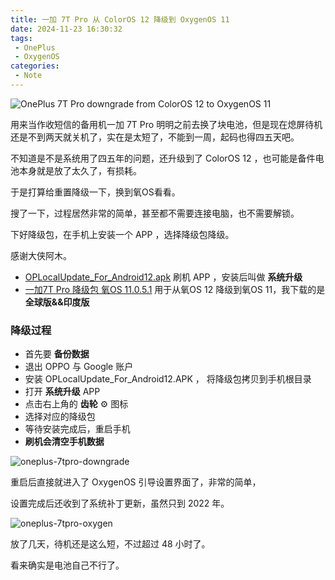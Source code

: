 ```yaml
---
title: 一加 7T Pro 从 ColorOS 12 降级到 OxygenOS 11
date: 2024-11-23 16:30:32
tags:
 - OnePlus
 - OxygenOS
categories:
 - Note
---
```


![OnePlus 7T Pro downgrade from ColorOS 12 to OxygenOS 11](https://m.nep.me/blog/post/oneplus-7tpro-hero.png)

用来当作收短信的备用机一加 7T Pro 明明之前去换了块电池，但是现在熄屏待机还是不到两天就关机了，实在是太短了，不能到一周，起码也得四五天吧。  

不知道是不是系统用了四五年的问题，还升级到了 ColorOS 12 ，也可能是备件电池本身就是放了太久了，有损耗。  

于是打算给重置降级一下，换到氧OS看看。  

搜了一下，过程居然非常的简单，甚至都不需要连接电脑，也不需要解锁。

下好降级包，在手机上安装一个 APP ，选择降级包降级。  

感谢大侠阿木。  

- [OPLocalUpdate_For_Android12.apk](https://yun.daxiaamu.com/files/%E5%B8%B8%E7%94%A8APP/%E6%9C%AC%E5%9C%B0%E5%8D%87%E7%BA%A7/OPLocalUpdate_For_Android12.apk?preview)
    刷机 APP ，安装后叫做 **系统升级**
- [一加7T Pro 降级包 氧OS 11.0.5.1](https://yun.daxiaamu.com/OnePlus_Roms_2/%E4%B8%80%E5%8A%A07T%20Pro/%E9%99%8D%E7%BA%A7%E5%8C%85%20%E6%B0%A7OS%2011.0.5.1/)
    用于从氧OS 12 降级到氧OS 11，我下载的是 **全球版&&印度版**

<!--more-->

### 降级过程
- 首先要 **备份数据**
- 退出 OPPO 与 Google 账户
- 安装 OPLocalUpdate_For_Android12.APK ， 将降级包拷贝到手机根目录
- 打开 **系统升级** APP
- 点击右上角的 **齿轮** ⚙️ 图标 
- 选择对应的降级包
- 等待安装完成后，重启手机
- **刷机会清空手机数据**

![oneplus-7tpro-downgrade](https://m.nep.me/blog/post/oneplus-7tpro-downgrade-01.png)

重启后直接就进入了 OxygenOS 引导设置界面了，非常的简单，

设置完成后还收到了系统补丁更新，虽然只到 2022 年。

![oneplus-7tpro-oxygen](https://m.nep.me/blog/post/oneplus-7tpro-downgrade-02.png)

放了几天，待机还是这么短，不过超过 48 小时了。  

看来确实是电池自己不行了。 
